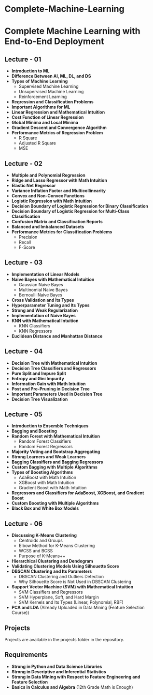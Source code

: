 # Complete-Machine-Learning

# Complete Machine Learning with End-to-End Deployment

## Lecture - 01
- **Introduction to ML**
- **Difference Between AI, ML, DL, and DS**
- **Types of Machine Learning**
  - Supervised Machine Learning
  - Unsupervised Machine Learning
  - Reinforcement Learning
- **Regression and Classification Problems**
- **Important Algorithms for ML**
- **Linear Regression and Mathematical Intuition**
- **Cost Function of Linear Regression**
- **Global Minima and Local Minima**
- **Gradient Descent and Convergence Algorithm**
- **Performance Metrics of Regression Problem**
  - R Square
  - Adjusted R Square
  - MSE

## Lecture - 02
- **Multiple and Polynomial Regression**
- **Ridge and Lasso Regressor with Math Intuition**
- **Elastic Net Regressor**
- **Variance Inflation Factor and Multicollinearity**
- **Convex and Non-Convex Functions**
- **Logistic Regression with Math Intuition**
- **Decision Boundary of Logistic Regression for Binary Classification**
- **Decision Boundary of Logistic Regression for Multi-Class Classification**
- **Confusion Matrix and Classification Reports**
- **Balanced and Imbalanced Datasets**
- **Performance Metrics for Classification Problems**
  - Precision
  - Recall
  - F-Score

## Lecture - 03
- **Implementation of Linear Models**
- **Naive Bayes with Mathematical Intuition**
  - Gaussian Naive Bayes
  - Multinomial Naive Bayes
  - Bernoulli Naive Bayes
- **Cross Validation and Its Types**
- **Hyperparameter Tuning and Its Types**
- **Strong and Weak Regularization**
- **Implementation of Naive Bayes**
- **KNN with Mathematical Intuition**
  - KNN Classifiers
  - KNN Regressors
- **Euclidean Distance and Manhattan Distance**

## Lecture - 04
- **Decision Tree with Mathematical Intuition**
- **Decision Tree Classifiers and Regressors**
- **Pure Split and Impure Split**
- **Entropy and Gini Impurity**
- **Information Gain with Math Intuition**
- **Post and Pre-Pruning in Decision Tree**
- **Important Parameters Used in Decision Tree**
- **Decision Tree Visualization**

## Lecture - 05
- **Introduction to Ensemble Techniques**
- **Bagging and Boosting**
- **Random Forest with Mathematical Intuition**
  - Random Forest Classifiers
  - Random Forest Regressors
- **Majority Voting and Bootstrap Aggregating**
- **Strong Learners and Weak Learners**
- **Bagging Classifiers and Bagging Regressors**
- **Custom Bagging with Multiple Algorithms**
- **Types of Boosting Algorithms**
  - AdaBoost with Math Intuition
  - XGBoost with Math Intuition
  - Gradient Boost with Math Intuition
- **Regressors and Classifiers for AdaBoost, XGBoost, and Gradient Boost**
- **Custom Boosting with Multiple Algorithms**
- **Black Box and White Box Models**

## Lecture - 06
- **Discussing K-Means Clustering**
  - Centroids and Groups
  - Elbow Method for K-Means Clustering
  - WCSS and BCSS
  - Purpose of K-Means++
- **Hierarchical Clustering and Dendogram**
- **Validating Clustering Models Using Silhouette Score**
- **DBSCAN Clustering and Its Parameters**
  - DBSCAN Clustering and Outliers Detection
  - Why Silhouette Score is Not Used in DBSCAN Clustering
- **Support Vector Machine (SVM) with Mathematical Intuition**
  - SVM Classifiers and Regressors
  - SVM Hyperplane, Soft, and Hard Margin
  - SVM Kernels and Its Types (Linear, Polynomial, RBF)
- **PCA and LDA** (Already Uploaded in Data Mining (Feature Selection Course))

## Projects
Projects are available in the projects folder in the repository.

## Requirements

- **Strong in Python and Data Science Libraries**
- **Strong in Descriptive and Inferential Statistics**
- **Strong in Data Mining with Respect to Feature Engineering and Feature Selection**
- **Basics in Calculus and Algebra** (12th Grade Math is Enough)

